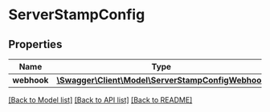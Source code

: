# ServerStampConfig

## Properties
Name | Type | Description | Notes
------------ | ------------- | ------------- | -------------
**webhook** | [**\Swagger\Client\Model\ServerStampConfigWebhook**](ServerStampConfigWebhook.md) |  | [optional] 

[[Back to Model list]](../README.md#documentation-for-models) [[Back to API list]](../README.md#documentation-for-api-endpoints) [[Back to README]](../README.md)

